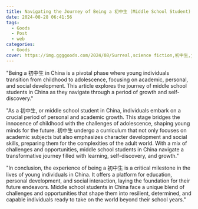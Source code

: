```yaml
---
title: Navigating the Journey of Being a 初中生 (Middle School Student)
date: 2024-08-28 06:41:56
tags:
  - Goods
  - Post
  - web
categories:
  - Goods
cover: https://img.ggggoods.com/2024/08/Surreal,science fiction,初中生,junior high school students,technology,tech,diagrams,renderings,colors_20240830_00001_.png
---
```


"Being a 初中生 in China is a pivotal phase where young individuals transition from childhood to adolescence, focusing on academic, personal, and social development. This article explores the journey of middle school students in China as they navigate through a period of growth and self-discovery."

"As a 初中生, or middle school student in China, individuals embark on a crucial period of personal and academic growth. This stage bridges the innocence of childhood with the challenges of adolescence, shaping young minds for the future. 初中生 undergo a curriculum that not only focuses on academic subjects but also emphasizes character development and social skills, preparing them for the complexities of the adult world. With a mix of challenges and opportunities, middle school students in China navigate a transformative journey filled with learning, self-discovery, and growth."

"In conclusion, the experience of being a 初中生 is a critical milestone in the lives of young individuals in China. It offers a platform for education, personal development, and social interaction, laying the foundation for their future endeavors. Middle school students in China face a unique blend of challenges and opportunities that shape them into resilient, determined, and capable individuals ready to take on the world beyond their school years."
